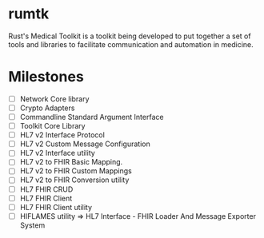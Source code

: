 # rumtk
Rust's Medical Toolkit is a toolkit being developed to put together a set of tools and libraries to facilitate communication and automation in medicine. 

# Milestones
- [ ] Network Core library
- [ ] Crypto Adapters
- [ ] Commandline Standard Argument Interface
- [ ] Toolkit Core Library
- [ ] HL7 v2 Interface Protocol
- [ ] HL7 v2 Custom Message Configuration
- [ ] HL7 v2 Interface utility
- [ ] HL7 v2 to FHIR Basic Mapping.
- [ ] HL7 v2 to FHIR Custom Mappings
- [ ] HL7 v2 to FHIR Conversion utility
- [ ] HL7 FHIR CRUD
- [ ] HL7 FHIR Client
- [ ] HL7 FHIR Client utility
- [ ] HIFLAMES utility => HL7 Interface - FHIR Loader And Message Exporter System
